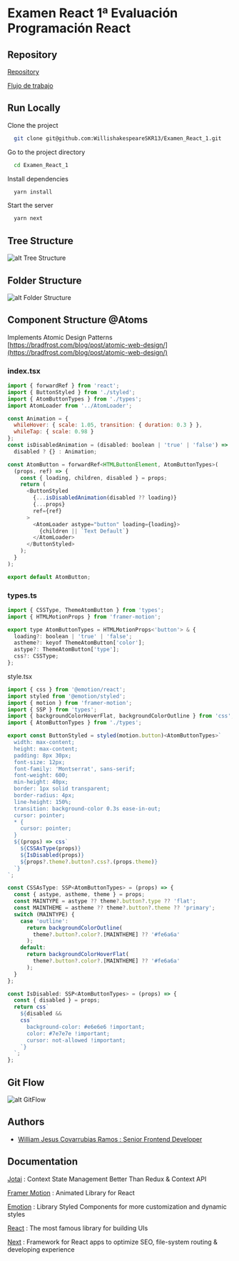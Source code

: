 # Examen React 1ª Evaluación Programación React

## Repository

[Repository](https://github.com/WillishakespeareSKR13/Examen_React_1)

[Flujo de trabajo](https://github.com/WillishakespeareSKR13/Examen_React_1/blob/main/Examen_React.1.pdf)

## Run Locally

Clone the project

```bash
  git clone git@github.com:WillishakespeareSKR13/Examen_React_1.git
```

Go to the project directory

```bash
  cd Examen_React_1
```

Install dependencies

```bash
  yarn install
```

Start the server

```bash
  yarn next
```

## Tree Structure

![alt Tree Structure](https://res.cloudinary.com/design-code-mx/image/upload/v1619492715/Stacklycode/Group_1519_k38wib.svg)

## Folder Structure

![alt Folder Structure](https://res.cloudinary.com/design-code-mx/image/upload/v1619492715/Stacklycode/Group_1519_k38wib.svg)

## Component Structure @Atoms

Implements Atomic Design Patterns [https://bradfrost.com/blog/post/atomic-web-design/](https://bradfrost.com/blog/post/atomic-web-design/)

### index.tsx

```js
import { forwardRef } from 'react';
import { ButtonStyled } from './styled';
import { AtomButtonTypes } from './types';
import AtomLoader from '../AtomLoader';

const Animation = {
  whileHover: { scale: 1.05, transition: { duration: 0.3 } },
  whileTap: { scale: 0.98 }
};
const isDisabledAnimation = (disabled: boolean | 'true' | 'false') =>
  disabled ? {} : Animation;

const AtomButton = forwardRef<HTMLButtonElement, AtomButtonTypes>(
  (props, ref) => {
    const { loading, children, disabled } = props;
    return (
      <ButtonStyled
        {...isDisabledAnimation(disabled ?? loading)}
        {...props}
        ref={ref}
      >
        <AtomLoader astype="button" loading={loading}>
          {children || `Text Default`}
        </AtomLoader>
      </ButtonStyled>
    );
  }
);

export default AtomButton;
```

### types.ts

```js
import { CSSType, ThemeAtomButton } from 'types';
import { HTMLMotionProps } from 'framer-motion';

export type AtomButtonTypes = HTMLMotionProps<'button'> & {
  loading?: boolean | 'true' | 'false';
  astheme?: keyof ThemeAtomButton['color'];
  astype?: ThemeAtomButton['type'];
  css?: CSSType;
};
```

style.tsx

```js
import { css } from '@emotion/react';
import styled from '@emotion/styled';
import { motion } from 'framer-motion';
import { SSP } from 'types';
import { backgroundColorHoverFlat, backgroundColorOutline } from 'css';
import { AtomButtonTypes } from './types';

export const ButtonStyled = styled(motion.button)<AtomButtonTypes>`
  width: max-content;
  height: max-content;
  padding: 8px 30px;
  font-size: 12px;
  font-family: 'Montserrat', sans-serif;
  font-weight: 600;
  min-height: 40px;
  border: 1px solid transparent;
  border-radius: 4px;
  line-height: 150%;
  transition: background-color 0.3s ease-in-out;
  cursor: pointer;
  * {
    cursor: pointer;
  }
  ${(props) => css`
    ${CSSAsType(props)}
    ${IsDisabled(props)}
    ${props?.theme?.button?.css?.(props.theme)}
  `}
`;

const CSSAsType: SSP<AtomButtonTypes> = (props) => {
  const { astype, astheme, theme } = props;
  const MAINTYPE = astype ?? theme?.button?.type ?? 'flat';
  const MAINTHEME = astheme ?? theme?.button?.theme ?? 'primary';
  switch (MAINTYPE) {
    case 'outline':
      return backgroundColorOutline(
        theme?.button?.color?.[MAINTHEME] ?? '#fe6a6a'
      );
    default:
      return backgroundColorHoverFlat(
        theme?.button?.color?.[MAINTHEME] ?? '#fe6a6a'
      );
  }
};

const IsDisabled: SSP<AtomButtonTypes> = (props) => {
  const { disabled } = props;
  return css`
    ${disabled &&
    css`
      background-color: #e6e6e6 !important;
      color: #7e7e7e !important;
      cursor: not-allowed !important;
    `}
  `;
};
```

## Git Flow 

![alt GitFlow](https://res.cloudinary.com/design-code-mx/image/upload/v1619492714/Stacklycode/Group_1521_bn3jax.svg)

## Authors

- [William Jesus Covarrubias Ramos : Senior Frontend Developer](https://www.github.com/WillishakespeareSKR13)

## Documentation

[Jotai](https://jotai.org/) : Context State Management Better Than Redux & Context API

[Framer Motion](https://www.framer.com/motion/) : Animated Library for React

[Emotion](https://emotion.sh/docs/introduction) : Library Styled Components for more customization and dynamic styles

[React](https://reactjs.org/) : The most famous library for building UIs

[Next](https://nextjs.org/) : Framework for React apps to optimize SEO, file-system routing & developing experience
